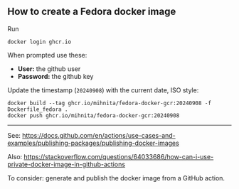## How to create a Fedora docker image

Run
```
docker login ghcr.io
```

When prompted use these:

* **User:** the github user
* **Password:** the github key


Update the timestamp (`20240908`) with the current date, ISO style:
```
docker build --tag ghcr.io/mihnita/fedora-docker-gcr:20240908 -f Dockerfile_fedora . 
docker push ghcr.io/mihnita/fedora-docker-gcr:20240908
```

---

See:
https://docs.github.com/en/actions/use-cases-and-examples/publishing-packages/publishing-docker-images

Also:
https://stackoverflow.com/questions/64033686/how-can-i-use-private-docker-image-in-github-actions

To consider: generate and publish the docker image from a GitHub action.
